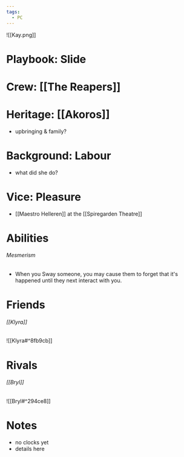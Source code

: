 ```yaml
---
tags:
  - PC
---
```

![[Kay.png]]
# Playbook: Slide
# Crew: [[The Reapers]]
# Heritage: [[Akoros]]
- upbringing & family?
# Background: Labour
- what did she do? 
# Vice: Pleasure
- [[Maestro Helleren]] at the [[Spiregarden Theatre]]
# Abilities
###### Mesmerism
- When you Sway someone, you may cause them to forget that it's happened until they next interact with you.
# Friends
###### [[Klyra]]
![[Klyra#^8fb9cb]]
# Rivals
###### [[Bryl]]
![[Bryl#^294ce8]]

# Notes
- no clocks yet
- details here